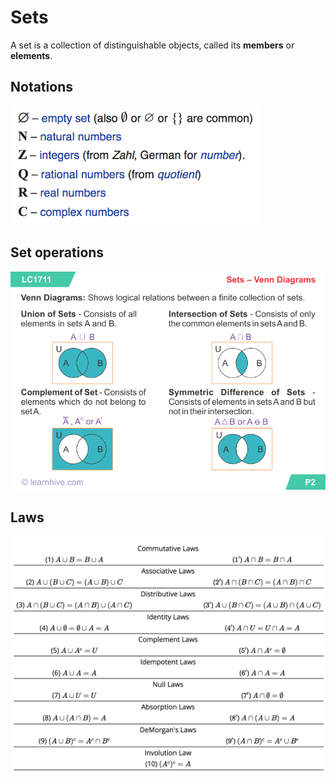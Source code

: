 # Sets
A set is a collection of distinguishable objects, called its **members** or **elements**.

## Notations
<img src="https://github.com/obedtandadjaja/knowledge-base/blob/master/pictures/Screen%20Shot%202018-12-27%20at%2012.14.37%20AM.png?raw=true" width="400"/>

## Set operations
![operations](https://github.com/obedtandadjaja/knowledge-base/blob/master/pictures/Sets-Venn-Diagrams-521efca4d062c.png?raw=true)

## Laws
![laws](https://github.com/obedtandadjaja/knowledge-base/blob/master/pictures/Screen%20Shot%202018-12-27%20at%2012.29.39%20AM.png?raw=true)
